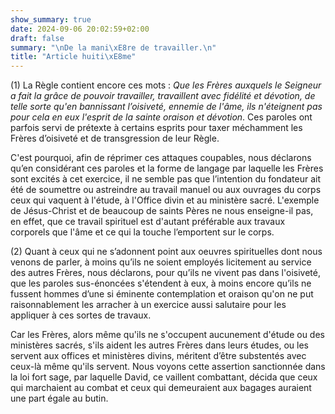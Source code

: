 ```yaml
---
show_summary: true
date: 2024-09-06 20:02:59+02:00
draft: false
summary: "\nDe la mani\xE8re de travailler.\n"
title: "Article huiti\xE8me"
---
```





(1) La Règle contient encore ces mots : *Que les Frères auxquels le Seigneur a fait la grâce de pouvoir travailler, travaillent avec fidélité et dévotion, de telle sorte qu'en bannissant l’oisiveté, ennemie de l'âme, ils n'éteignent pas pour cela en eux l'esprit de la sainte oraison et dévotion*. Ces paroles ont parfois servi de prétexte à certains esprits pour taxer méchamment les Frères d’oisiveté et de transgression de leur Règle. 

C'est pourquoi, afin de réprimer ces attaques coupables, nous déclarons qu’en considérant ces paroles et la forme de langage par laquelle les Frères sont excités à cet exercice, il ne semble pas que l’intention du fondateur ait été de soumettre ou astreindre au travail manuel ou aux ouvrages du corps ceux qui vaquent à l'étude, à l'Office divin et au ministère sacré. L'exemple de Jésus-Christ et de beaucoup de saints Pères ne nous enseigne-il pas, en effet, que ce travail spirituel est d'autant préférable aux travaux corporels que l'âme et ce qui la touche l’emportent sur le corps.

(2) Quant à ceux qui ne s’adonnent point aux oeuvres spirituelles dont nous venons de parler, à moins qu’ils ne soient employés licitement au service des autres Frères, nous déclarons, pour qu’ils ne vivent pas dans l'oisiveté, que les paroles sus-énoncées s'étendent à eux, à moins encore qu’ils ne fussent hommes d’une si éminente contemplation et oraison qu'on ne put raisonnablement les arracher à un exercice aussi salutaire pour les appliquer à ces sortes de travaux. 

Car les Frères, alors même qu'ils ne s'occupent aucunement d'étude ou des ministères sacrés, s'ils aident les autres Frères dans leurs études, ou les servent aux offices et ministères divins, méritent d’être substentés avec ceux-là même qu'ils servent. Nous voyons cette assertion sanctionnée dans la loi fort sage, par laquelle David, ce vaillent combattant, décida que ceux qui marchaient au combat et ceux qui demeuraient aux bagages auraient une part égale au butin.

